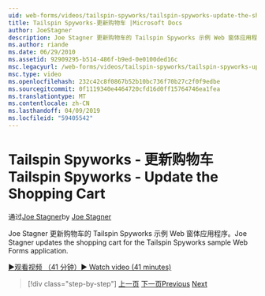 ```yaml
---
uid: web-forms/videos/tailspin-spyworks/tailspin-spyworks-update-the-shopping-cart
title: Tailspin Spyworks-更新购物车 |Microsoft Docs
author: JoeStagner
description: Joe Stagner 更新购物车的 Tailspin Spyworks 示例 Web 窗体应用程序。
ms.author: riande
ms.date: 06/29/2010
ms.assetid: 92909295-b514-486f-b9ed-0e0100ded16c
msc.legacyurl: /web-forms/videos/tailspin-spyworks/tailspin-spyworks-update-the-shopping-cart
msc.type: video
ms.openlocfilehash: 232c42c8f0867b52b10bc736f70b27c2f0f9edbe
ms.sourcegitcommit: 0f1119340e4464720cfd16d0ff15764746ea1fea
ms.translationtype: MT
ms.contentlocale: zh-CN
ms.lasthandoff: 04/09/2019
ms.locfileid: "59405542"
---
```

# <a name="tailspin-spyworks---update-the-shopping-cart"></a><span data-ttu-id="8e405-103">Tailspin Spyworks - 更新购物车</span><span class="sxs-lookup"><span data-stu-id="8e405-103">Tailspin Spyworks - Update the Shopping Cart</span></span>

<span data-ttu-id="8e405-104">通过[Joe Stagner](https://github.com/JoeStagner)</span><span class="sxs-lookup"><span data-stu-id="8e405-104">by [Joe Stagner](https://github.com/JoeStagner)</span></span>

<span data-ttu-id="8e405-105">Joe Stagner 更新购物车的 Tailspin Spyworks 示例 Web 窗体应用程序。</span><span class="sxs-lookup"><span data-stu-id="8e405-105">Joe Stagner updates the shopping cart for the Tailspin Spyworks sample Web Forms application.</span></span>

[<span data-ttu-id="8e405-106">&#9654;观看视频 （41 分钟）</span><span class="sxs-lookup"><span data-stu-id="8e405-106">&#9654; Watch video (41 minutes)</span></span>](https://channel9.msdn.com/Blogs/ASP-NET-Site-Videos/tailspin-spyworks-update-the-shopping-cart)

> [!div class="step-by-step"]
> <span data-ttu-id="8e405-107">[上一页](tailspin-spyworks-display-shopping-cart.md)
> [下一页](tailspin-spyworks-migrate-the-shopping-cart.md)</span><span class="sxs-lookup"><span data-stu-id="8e405-107">[Previous](tailspin-spyworks-display-shopping-cart.md)
[Next](tailspin-spyworks-migrate-the-shopping-cart.md)</span></span>
